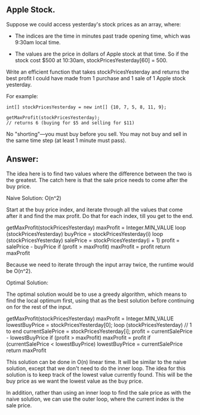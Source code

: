 ## Apple Stock.

Suppose we could access yesterday's stock prices as an array, where:

- The indices are the time in minutes past trade opening time, which was 9:30am local time.

- The values are the price in dollars of Apple stock at that time.
So if the stock cost $500 at 10:30am, stockPricesYesterday[60] = 500.

Write an efficient function that takes stockPricesYesterday and returns the best profit I could have made from 1 purchase and 1 sale of 1 Apple stock yesterday.

For example:

~~~
int[] stockPricesYesterday = new int[] {10, 7, 5, 8, 11, 9};

getMaxProfit(stockPricesYesterday);
// returns 6 (buying for $5 and selling for $11)
~~~

No "shorting"—you must buy before you sell. You may not buy and sell in the same time step (at least 1 minute must pass).

## Answer:

The idea here is to find two values where the difference between the two is the greatest. The catch here is that the sale price needs to come after the buy price.

Naive Solution: O(n^2)

Start at the buy price index, and iterate through all the values that come after it and find the max profit. Do that for each index, till you get to the end.

getMaxProfit(stockPricesYesterday)
	maxProfit = Integer.MIN_VALUE
	loop (stockPricesYesterday)
		buyPrice = stockPricesYesterday(i)
		loop (stockPricesYesterday)
			salePrice = stockPricesYesterday(i + 1)
			profit = salePrice - buyPrice
			if (profit > maxProfit)
				maxProfit = profit
	return maxProfit

Because we need to iterate through the input array twice, the runtime would be O(n^2). 

Optimal Solution:

The optimal solution would be to use a greedy algorithm, which means to find the local optimum first, using that as the best solution before continuing on for the rest of the input.

getMaxProfit(stockPricesYesterday)
	maxProfit = Integer.MIN_VALUE
	lowestBuyPrice = stockPricesYesterday[0];
	loop (stockPricesYesterday) // 1 to end
		currentSalePrice = stockPricesYesterday[i];
		profit = currentSalePrice - lowestBuyPrice
		if (profit > maxProfit)
			maxProfit = profit
		if (currentSalePrice < lowestBuyPrice)
			lowestBuyPrice = currentSalePrice
	return maxProfit

This solution can be done in O(n) linear time. It will be similar to the naive solution, except that we don't need to do the inner loop. The idea for this solution is to keep track of the lowest value currently found. This will be the buy price as we want the lowest value as the buy price.

In addition, rather than using an inner loop to find the sale price as with the naive solution, we can use the outer loop, where the current index is the sale price.
	
